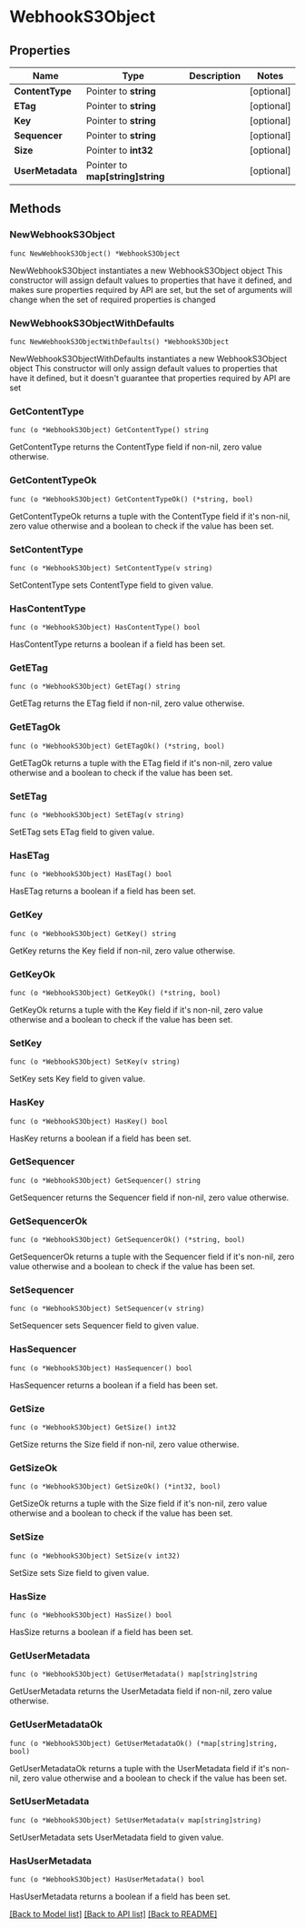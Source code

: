 # WebhookS3Object

## Properties

Name | Type | Description | Notes
------------ | ------------- | ------------- | -------------
**ContentType** | Pointer to **string** |  | [optional] 
**ETag** | Pointer to **string** |  | [optional] 
**Key** | Pointer to **string** |  | [optional] 
**Sequencer** | Pointer to **string** |  | [optional] 
**Size** | Pointer to **int32** |  | [optional] 
**UserMetadata** | Pointer to **map[string]string** |  | [optional] 

## Methods

### NewWebhookS3Object

`func NewWebhookS3Object() *WebhookS3Object`

NewWebhookS3Object instantiates a new WebhookS3Object object
This constructor will assign default values to properties that have it defined,
and makes sure properties required by API are set, but the set of arguments
will change when the set of required properties is changed

### NewWebhookS3ObjectWithDefaults

`func NewWebhookS3ObjectWithDefaults() *WebhookS3Object`

NewWebhookS3ObjectWithDefaults instantiates a new WebhookS3Object object
This constructor will only assign default values to properties that have it defined,
but it doesn't guarantee that properties required by API are set

### GetContentType

`func (o *WebhookS3Object) GetContentType() string`

GetContentType returns the ContentType field if non-nil, zero value otherwise.

### GetContentTypeOk

`func (o *WebhookS3Object) GetContentTypeOk() (*string, bool)`

GetContentTypeOk returns a tuple with the ContentType field if it's non-nil, zero value otherwise
and a boolean to check if the value has been set.

### SetContentType

`func (o *WebhookS3Object) SetContentType(v string)`

SetContentType sets ContentType field to given value.

### HasContentType

`func (o *WebhookS3Object) HasContentType() bool`

HasContentType returns a boolean if a field has been set.

### GetETag

`func (o *WebhookS3Object) GetETag() string`

GetETag returns the ETag field if non-nil, zero value otherwise.

### GetETagOk

`func (o *WebhookS3Object) GetETagOk() (*string, bool)`

GetETagOk returns a tuple with the ETag field if it's non-nil, zero value otherwise
and a boolean to check if the value has been set.

### SetETag

`func (o *WebhookS3Object) SetETag(v string)`

SetETag sets ETag field to given value.

### HasETag

`func (o *WebhookS3Object) HasETag() bool`

HasETag returns a boolean if a field has been set.

### GetKey

`func (o *WebhookS3Object) GetKey() string`

GetKey returns the Key field if non-nil, zero value otherwise.

### GetKeyOk

`func (o *WebhookS3Object) GetKeyOk() (*string, bool)`

GetKeyOk returns a tuple with the Key field if it's non-nil, zero value otherwise
and a boolean to check if the value has been set.

### SetKey

`func (o *WebhookS3Object) SetKey(v string)`

SetKey sets Key field to given value.

### HasKey

`func (o *WebhookS3Object) HasKey() bool`

HasKey returns a boolean if a field has been set.

### GetSequencer

`func (o *WebhookS3Object) GetSequencer() string`

GetSequencer returns the Sequencer field if non-nil, zero value otherwise.

### GetSequencerOk

`func (o *WebhookS3Object) GetSequencerOk() (*string, bool)`

GetSequencerOk returns a tuple with the Sequencer field if it's non-nil, zero value otherwise
and a boolean to check if the value has been set.

### SetSequencer

`func (o *WebhookS3Object) SetSequencer(v string)`

SetSequencer sets Sequencer field to given value.

### HasSequencer

`func (o *WebhookS3Object) HasSequencer() bool`

HasSequencer returns a boolean if a field has been set.

### GetSize

`func (o *WebhookS3Object) GetSize() int32`

GetSize returns the Size field if non-nil, zero value otherwise.

### GetSizeOk

`func (o *WebhookS3Object) GetSizeOk() (*int32, bool)`

GetSizeOk returns a tuple with the Size field if it's non-nil, zero value otherwise
and a boolean to check if the value has been set.

### SetSize

`func (o *WebhookS3Object) SetSize(v int32)`

SetSize sets Size field to given value.

### HasSize

`func (o *WebhookS3Object) HasSize() bool`

HasSize returns a boolean if a field has been set.

### GetUserMetadata

`func (o *WebhookS3Object) GetUserMetadata() map[string]string`

GetUserMetadata returns the UserMetadata field if non-nil, zero value otherwise.

### GetUserMetadataOk

`func (o *WebhookS3Object) GetUserMetadataOk() (*map[string]string, bool)`

GetUserMetadataOk returns a tuple with the UserMetadata field if it's non-nil, zero value otherwise
and a boolean to check if the value has been set.

### SetUserMetadata

`func (o *WebhookS3Object) SetUserMetadata(v map[string]string)`

SetUserMetadata sets UserMetadata field to given value.

### HasUserMetadata

`func (o *WebhookS3Object) HasUserMetadata() bool`

HasUserMetadata returns a boolean if a field has been set.


[[Back to Model list]](../README.md#documentation-for-models) [[Back to API list]](../README.md#documentation-for-api-endpoints) [[Back to README]](../README.md)


